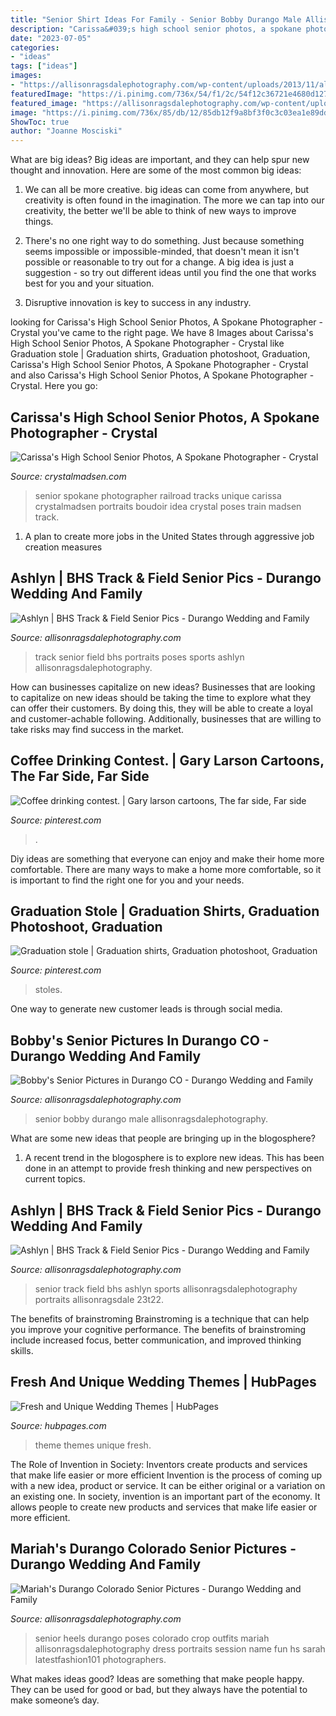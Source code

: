 ```yaml
---
title: "Senior Shirt Ideas For Family - Senior Bobby Durango Male Allisonragsdalephotography"
description: "Carissa&#039;s high school senior photos, a spokane photographer"
date: "2023-07-05"
categories:
- "ideas"
tags: ["ideas"]
images:
- "https://allisonragsdalephotography.com/wp-content/uploads/2013/11/allisonragsdalephotography-8585.jpg"
featuredImage: "https://i.pinimg.com/736x/54/f1/2c/54f12c36721e4680d127a64ef0c72d0a.jpg"
featured_image: "https://allisonragsdalephotography.com/wp-content/uploads/2013/11/allisonragsdalephotography-8585.jpg"
image: "https://i.pinimg.com/736x/85/db/12/85db12f9a8bf3f0c3c03ea1e89dd2a12.jpg"
ShowToc: true
author: "Joanne Mosciski"
---
```



What are big ideas?
Big ideas are important, and they can help spur new thought and innovation. Here are some of the most common big ideas:
1. We can all be more creative. big ideas can come from anywhere, but creativity is often found in the imagination. The more we can tap into our creativity, the better we'll be able to think of new ways to improve things.

2. There's no one right way to do something. Just because something seems impossible or impossible-minded, that doesn't mean it isn't possible or reasonable to try out for a change. A big idea is just a suggestion - so try out different ideas until you find the one that works best for you and your situation.

3. Disruptive innovation is key to success in any industry.

	

		
looking for Carissa&#039;s High School Senior Photos, A Spokane Photographer - Crystal you've came to the right page. We have 8 Images about Carissa&#039;s High School Senior Photos, A Spokane Photographer - Crystal like Graduation stole | Graduation shirts, Graduation photoshoot, Graduation, Carissa&#039;s High School Senior Photos, A Spokane Photographer - Crystal and also Carissa&#039;s High School Senior Photos, A Spokane Photographer - Crystal. Here you go:
		
    
## Carissa&#039;s High School Senior Photos, A Spokane Photographer - Crystal

<img loading=lazy src="http://www.crystalmadsen.com/wp-content/uploads/2012/09/Girls-Senior-Photo-Ideas-Spokane_0031-682x1024.jpg" onerror="this.onerror=null;this.src='https://tse1.mm.bing.net/th?id=OIP.QbRIf_pTI_ayGdJbJBMq7QHaLH&amp;pid=15.1';" alt="Carissa&#039;s High School Senior Photos, A Spokane Photographer - Crystal">

_Source: crystalmadsen.com_

>senior spokane photographer railroad tracks unique carissa crystalmadsen portraits boudoir idea crystal poses train madsen track. 

	

1. A plan to create more jobs in the United States through aggressive job creation measures 

    
## Ashlyn | BHS Track &amp; Field Senior Pics - Durango Wedding And Family

<img loading=lazy src="https://allisonragsdalephotography.com/wp-content/uploads/2013/08/allisonragsdalephotography-1175.jpg" onerror="this.onerror=null;this.src='https://tse1.mm.bing.net/th?id=OIP.X0WTp5V0XfRwvmRhI1-uQwHaLI&amp;pid=15.1';" alt="Ashlyn | BHS Track &amp; Field Senior Pics - Durango Wedding and Family">

_Source: allisonragsdalephotography.com_

>track senior field bhs portraits poses sports ashlyn allisonragsdalephotography. 

	

How can businesses capitalize on new ideas?
Businesses that are looking to capitalize on new ideas should be taking the time to explore what they can offer their customers. By doing this, they will be able to create a loyal and customer-achable following. Additionally, businesses that are willing to take risks may find success in the market.

    
## Coffee Drinking Contest. | Gary Larson Cartoons, The Far Side, Far Side

<img loading=lazy src="https://i.pinimg.com/736x/85/db/12/85db12f9a8bf3f0c3c03ea1e89dd2a12.jpg" onerror="this.onerror=null;this.src='https://tse3.mm.bing.net/th?id=OIP.e6ZEPiIYNGxqPYeXymoy6AHaKC&amp;pid=15.1';" alt="Coffee drinking contest. | Gary larson cartoons, The far side, Far side">

_Source: pinterest.com_

>. 

	

Diy ideas are something that everyone can enjoy and make their home more comfortable. There are many ways to make a home more comfortable, so it is important to find the right one for you and your needs.

    
## Graduation Stole | Graduation Shirts, Graduation Photoshoot, Graduation

<img loading=lazy src="https://i.pinimg.com/736x/54/f1/2c/54f12c36721e4680d127a64ef0c72d0a.jpg" onerror="this.onerror=null;this.src='https://tse2.mm.bing.net/th?id=OIP.aq5uroudNAU0u3dIfXGp2wHaQi&amp;pid=15.1';" alt="Graduation stole | Graduation shirts, Graduation photoshoot, Graduation">

_Source: pinterest.com_

>stoles. 

	

One way to generate new customer leads is through social media.

    
## Bobby&#039;s Senior Pictures In Durango CO - Durango Wedding And Family

<img loading=lazy src="https://allisonragsdalephotography.com/wp-content/uploads/2013/11/allisonragsdalephotography-8585.jpg" onerror="this.onerror=null;this.src='https://tse4.mm.bing.net/th?id=OIP.hbE4fHmJGPKA_gcicrFWNgHaLI&amp;pid=15.1';" alt="Bobby&#039;s Senior Pictures in Durango CO - Durango Wedding and Family">

_Source: allisonragsdalephotography.com_

>senior bobby durango male allisonragsdalephotography. 

	

What are some new ideas that people are bringing up in the blogosphere?
1. A recent trend in the blogosphere is to explore new ideas. This has been done in an attempt to provide fresh thinking and new perspectives on current topics.

    
## Ashlyn | BHS Track &amp; Field Senior Pics - Durango Wedding And Family

<img loading=lazy src="https://allisonragsdalephotography.com/wp-content/uploads/2013/08/allisonragsdalephotography-1152-681x1024.jpg" onerror="this.onerror=null;this.src='https://tse4.mm.bing.net/th?id=OIP.kEcwatXfotJnVSQqk5zH0QHaLI&amp;pid=15.1';" alt="Ashlyn | BHS Track &amp; Field Senior Pics - Durango Wedding and Family">

_Source: allisonragsdalephotography.com_

>senior track field bhs ashlyn sports allisonragsdalephotography portraits allisonragsdale 23t22. 

	

The benefits of brainstroming
Brainstroming is a technique that can help you improve your cognitive performance. The benefits of brainstroming include increased focus, better communication, and improved thinking skills.

    
## Fresh And Unique Wedding Themes | HubPages

<img loading=lazy src="https://usercontent2.hubstatic.com/1263191_f1024.jpg" onerror="this.onerror=null;this.src='https://tse2.mm.bing.net/th?id=OIP.HR5ld8VsVyHzhmplEvsq9QHaLH&amp;pid=15.1';" alt="Fresh and Unique Wedding Themes | HubPages">

_Source: hubpages.com_

>theme themes unique fresh. 

	

The Role of Invention in Society: Inventors create products and services that make life easier or more efficient
Invention is the process of coming up with a new idea, product or service. It can be either original or a variation on an existing one. In society, invention is an important part of the economy. It allows people to create new products and services that make life easier or more efficient.

    
## Mariah&#039;s Durango Colorado Senior Pictures - Durango Wedding And Family

<img loading=lazy src="https://allisonragsdalephotography.com/wp-content/uploads/2014/12/allisonragsdalephotography-6708.jpg" onerror="this.onerror=null;this.src='https://tse4.mm.bing.net/th?id=OIP.XVH2WSPrtPENBUgMYrdccAHaLI&amp;pid=15.1';" alt="Mariah&#039;s Durango Colorado Senior Pictures - Durango Wedding and Family">

_Source: allisonragsdalephotography.com_

>senior heels durango poses colorado crop outfits mariah allisonragsdalephotography dress portraits session name fun hs sarah latestfashion101 photographers. 

	

What makes ideas good?
Ideas are something that make people happy. They can be used for good or bad, but they always have the potential to make someone’s day.

